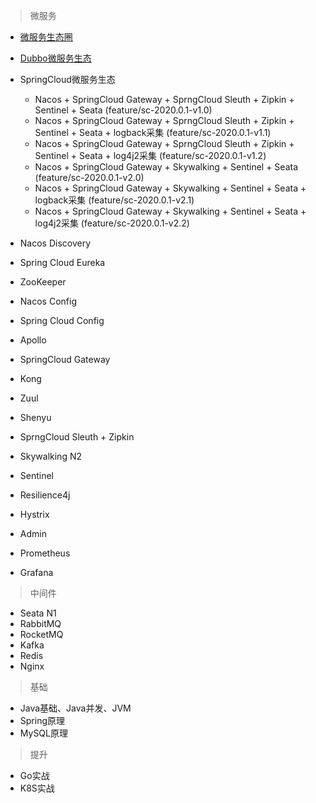 > 微服务
* [微服务生态圈](![](https://raw.githubusercontent.com/Garden12138/picbed-cloud/main/minikube/%E5%BE%AE%E6%9C%8D%E5%8A%A1%E6%9E%B6%E6%9E%84%E7%94%9F%E6%80%81%E5%9B%BE-v1.0.jpg))
* [Dubbo微服务生态](https://cn.dubbo.apache.org/zh-cn/overview/core-features/ecosystem/)
* SpringCloud微服务生态
  * Nacos + SpringCloud Gateway + SprngCloud Sleuth + Zipkin + Sentinel + Seata (feature/sc-2020.0.1-v1.0)
  * Nacos + SpringCloud Gateway + SprngCloud Sleuth + Zipkin + Sentinel + Seata + logback采集 (feature/sc-2020.0.1-v1.1)
  * Nacos + SpringCloud Gateway + SprngCloud Sleuth + Zipkin + Sentinel + Seata + log4j2采集 (feature/sc-2020.0.1-v1.2)
  * Nacos + SpringCloud Gateway + Skywalking + Sentinel + Seata (feature/sc-2020.0.1-v2.0)
  * Nacos + SpringCloud Gateway + Skywalking + Sentinel + Seata + logback采集 (feature/sc-2020.0.1-v2.1)
  * Nacos + SpringCloud Gateway + Skywalking + Sentinel + Seata + log4j2采集 (feature/sc-2020.0.1-v2.2)

* Nacos Discovery
* Spring Cloud Eureka
* ZooKeeper

* Nacos Config
* Spring Cloud Config
* Apollo

* SpringCloud Gateway
* Kong
* Zuul
* Shenyu

* SprngCloud Sleuth + Zipkin
* Skywalking N2

* Sentinel
* Resilience4j
* Hystrix

* Admin
* Prometheus
* Grafana

> 中间件
* Seata N1
* RabbitMQ
* RocketMQ
* Kafka
* Redis
* Nginx

> 基础
* Java基础、Java并发、JVM
* Spring原理
* MySQL原理

> 提升
* Go实战
* K8S实战